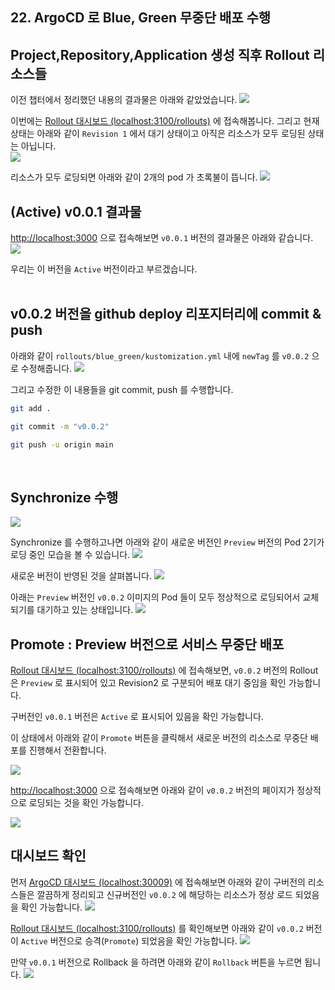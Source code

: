 ## 22. ArgoCD 로 Blue, Green 무중단 배포 수행

## Project,Repository,Application 생성 직후 Rollout 리소스들
이전 챕터에서 정리했던 내용의 결과물은 아래와 같았었습니다.
<img src="./img/PRACTICE1-BLUE-GREEN/2.png"/>
<br>

이번에는 [Rollout 대시보드 (localhost:3100/rollouts)]( http://localhost:3100/rollouts) 에 접속해봅니다.
그리고 현재 상태는 아래와 같이 `Revision 1` 에서 대기 상태이고 아직은 리소스가 모두 로딩된 상태는 아닙니다.<br>
<img src="./img/PRACTICE1-BLUE-GREEN/3.png"/>
<br>

리소스가 모두 로딩되면 아래와 같이 2개의 pod 가 초록불이 뜹니다.
<img src="./img/PRACTICE1-BLUE-GREEN/4.png"/>
<br>

## (Active) v0.0.1 결과물
[http://localhost:3000](http://localhost:3000) 으로 접속해보면 `v0.0.1` 버전의 결과물은 아래와 같습니다.
<img src="./img/PRACTICE1-BLUE-GREEN/5.png"/>
<br>

우리는 이 버전을 `Active` 버전이라고 부르겠습니다.<br>
<br>

## v0.0.2 버전을 github deploy 리포지터리에 commit & push
아래와 같이 `rollouts/blue_green/kustomization.yml` 내에 `newTag` 를 `v0.0.2` 으로 수정해줍니다.
<img src="./img/PRACTICE1-BLUE-GREEN/6.png"/>
<br>

그리고 수정한 이 내용들을 git commit, push 를 수행합니다.
```bash
git add .

git commit -m "v0.0.2"

git push -u origin main
```
<br>

## Synchronize 수행
<img src="./img/PRACTICE1-BLUE-GREEN/7.png"/>
<br>

Synchronize 를 수행하고나면 아래와 같이 새로운 버전인 `Preview` 버전의 Pod 2기가 로딩 중인 모습을 볼 수 있습니다.
<img src="./img/PRACTICE1-BLUE-GREEN/8.png"/>
<br>

새로운 버전이 반영된 것을 살펴봅니다.
<img src="./img/PRACTICE1-BLUE-GREEN/9.png"/>
<br>

아래는 `Preview` 버전인 `v0.0.2` 이미지의 Pod 들이 모두 정상적으로 로딩되어서 교체되기를 대기하고 있는 상태입니다.
<img src="./img/PRACTICE1-BLUE-GREEN/10.png"/>
<br>


## Promote : Preview 버전으로 서비스 무중단 배포

[Rollout 대시보드 (localhost:3100/rollouts)]( http://localhost:3100/rollouts) 에 접속해보면, `v0.0.2` 버전의 Rollout 은 `Preview` 로 표시되어 있고  Revision2 로 구분되어 배포 대기 중임을 확인 가능합니다.<br>

구버전인 `v0.0.1` 버전은 `Active` 로 표시되어 있음을 확인 가능합니다.<br>

이 상태에서 아래와 같이 `Promote` 버튼을 클릭해서 새로운 버전의 리소스로 무중단 배포를 진행해서 전환합니다.<br>

<img src="./img/PRACTICE1-BLUE-GREEN/11.png"/>
<br>

[http://localhost:3000](http://localhost:3000) 으로 접속해보면 아래와 같이 `v0.0.2` 버전의 페이지가 정상적으로 로딩되는 것을 확인 가능합니다.<br>

<img src="./img/PRACTICE1-BLUE-GREEN/12.png"/>
<br>

## 대시보드 확인
먼저 [ArgoCD 대시보드 (localhost:30009)](http://localhost:30009) 에 접속해보면 아래와 같이 구버전의 리소스들은 깔끔하게 정리되고 신규버전인 `v0.0.2` 에 해당하는 리소스가 정상 로드 되었음을 확인 가능합니다.
<img src="./img/PRACTICE1-BLUE-GREEN/13.png"/>
<br>

[Rollout 대시보드 (localhost:3100/rollouts)]( http://localhost:3100/rollouts) 를 확인해보면 아래와 같이 `v0.0.2` 버전이 `Active` 버전으로 승격(`Promote`) 되었음을 확인 가능합니다.
<img src="./img/PRACTICE1-BLUE-GREEN/14.png"/>
<br>

만약 `v0.0.1` 버전으로 Rollback 을 하려면 아래와 같이 `Rollback` 버튼을 누르면 됩니다.
<img src="./img/PRACTICE1-BLUE-GREEN/15.png"/>
<br>
